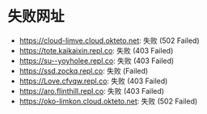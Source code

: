 # 失败网址
- https://cloud-limve.cloud.okteto.net: 失败 (502
Failed)
- https://tote.kaikaixin.repl.co: 失败 (403
Failed)
- https://su--yoyholee.repl.co: 失败 (403
Failed)
- https://ssd.zockq.repl.co: 失败 (Failed)
- https://Love.cfvqw.repl.co: 失败 (403
Failed)
- https://aro.flinthill.repl.co: 失败 (403
Failed)
- https://oko-limkon.cloud.okteto.net: 失败 (502
Failed)

